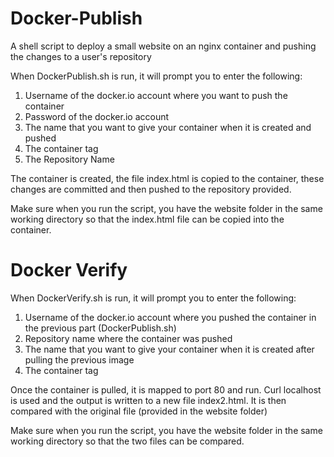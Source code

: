 # Docker-Publish
A shell script to deploy a small website on an nginx container and pushing the changes to a user's repository


When DockerPublish.sh is run, it will prompt you to enter the following:

1)	Username of the docker.io account where you want to push the container 
2)	Password of the docker.io account 
3)	The name that you want to give your container when it is created and pushed
4)	The container tag 
5)	The Repository Name


The container is created, the file index.html is copied to the container, these changes are committed and then pushed to the repository provided.

Make sure when you run the script, you have the website folder in the same working directory so that the index.html file can be copied into the container. 

# Docker Verify

When DockerVerify.sh is run, it will prompt you to enter the following:

1)	Username of the docker.io account where you pushed the container in the previous part (DockerPublish.sh) 
2)	Repository name where the container was pushed
3)	The name that you want to give your container when it is created after pulling the previous image
4)	The container tag 


Once the container is pulled, it is mapped to port 80 and run. Curl localhost is used and the output is written to a new file index2.html. It is then compared with the original file (provided in the website folder) 

Make sure when you run the script, you have the website folder in the same working directory so that the two files can be compared. 

